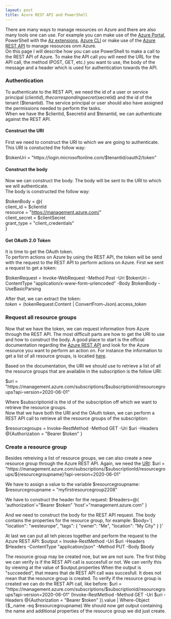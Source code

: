 ```yaml
---
layout: post
title: Azure REST API and PowerShell
---
```

There are many ways to manage resources on Azure and there are also many tools one can use. For example you can make use of the [Azure Portal](https://portal.azure.com), PowerShell with the [Az extensions](https://www.powershellgallery.com/packages/Az/4.5.0), [Azure CLI](https://docs.microsoft.com/nl-nl/cli/azure/install-azure-cli?view=azure-cli-latest) or make use of the [Azure REST API](https://docs.microsoft.com/en-us/rest/api/azure/) to manage resources onm Azure.  
On this page I will describe how you can use PowerShell to make a call to the REST API of Azure. To make the API call you will need the URL for the API call, the method (POST, GET, etc.) you want to use, the body of the message and a header which is used for authentication towards the API.

### Authentication

To authenticate to the REST API, we need the id of a user or service principal ($clientid), the corresponding secret ($secretid) and the id of the tenant ($tenantid). The service principal or user should also have assigned the permissions needed to perform the tasks.  
When we have the $clientid, $secretid and $tenantid, we can authenticate against the REST API.  

#### Construct the URI
First we need to construct the URI to which we are going to authenticate.  
This URI is constucted the follow way:

$tokenUri = "https://login.microsoftonline.com/$tenantid/oauth2/token"  

#### Construct the body
Now we can construct the body. The body will be sent to the URI to which we will authenticate.  
The body is constructed the follow way:

$tokenBody = @{  
    client_id     = $clientId  
    resource         = "https://management.azure.com/"  
    client_secret = $clientSecret  
    grant_type    = "client_credentials"  
}  

#### Get OAuth 2.0 Token
It is time to get the OAuth token.  
To perform actions on Azure by using the REST API, the token will be send with the request to the REST API to perform actions on Azure. First we sent a request to get a token:

$tokenRequest = Invoke-WebRequest -Method Post -Uri $tokenUri -ContentType "application/x-www-form-urlencoded" -Body $tokenBody -UseBasicParsing  

After that, we can extract the token:  
$token = ($tokenRequest.Content | ConvertFrom-Json).access_token  

### Request all resource groups

Now that we have the token, we can request information from Azure through the REST API. The most difficult parts are how to get the URI to use and how to construct the body. A good place to start is the official documentation regarding the [Azure REST API](https://docs.microsoft.com/en-us/rest/api/azure/) and look for the Azure resource you want to perform an action on.
For instance the information to get a list of all resource groups, is locatied [here](https://docs.microsoft.com/en-us/rest/api/resources/resourcegroups/list).  

Based on the documentation, the URI we should use to retrieve a list of all the resource groups that are available in the subscription is the follow URI:

$uri = "https://management.azure.com/subscriptions/$subscriptionid/resourcegroups?api-version=2020-06-01"

Where $subscriptionid is the id of the subscription off which we want to retrieve the resource groups.  
Now that we have both the URI and the OAuth token, we can perform a REST API call to retrieve all the resource groups of the subscription:

$resourcegroups = Invoke-RestMethod -Method GET -Uri $uri -Headers @{Authorization = "Bearer $token" }

### Create a resource group

Besides retreiving a list of resource groups, we can also create a new resource group through the Azure REST API.
Again, we need the [URI](https://docs.microsoft.com/en-us/rest/api/resources/resourcegroups/createorupdate):
$uri = "https://management.azure.com/subscriptions/$subscriptionId/resourcegroups/${resourcegroupname}?api-version=2020-06-01"

We have to assign a value to the variable $resourcegroupname:
$resourcegroupname = "myfirstresourcegroup2208"

We have to construct the header for the request:
$Headers=@{
  'authorization'="Bearer $token"
  'host'="management.azure.com"
}

And we need to construct the body for the REST API request. The body contains the properties for the resource group, for example:
$body='{
    "location": "westeurope",
     "tags": {
        "owner": "Me",
        "location": "My City"
    }
 }'

At last we can put all teh pieces together and perform the request to the Azure REST API:
$output = Invoke-RestMethod  -Uri $uri -Headers $Headers -ContentType "application/json" -Method PUT -Body $body

The resource group may be created noe, but we are not sure. The first thibg we can verify is if the REST API call is succesfull or not. We can verify this by viewing at the value of $output.properties
When the output is "succeeded", that  means that de REST API call was succesfull. It does not mean that the resource group is created.
To verify if the resource group is created we can do the REST API call, like before:
$uri = "https://management.azure.com/subscriptions/$subscriptionid/resourcegroups?api-version=2020-06-01"
(Invoke-RestMethod -Method GET -Uri $uri -Headers @{Authorization = "Bearer $token" }).value | Where-Object {$_.name -eq $resourcegroupname}
We should now get output containing the name and additional properties of the resource group we did just create.

